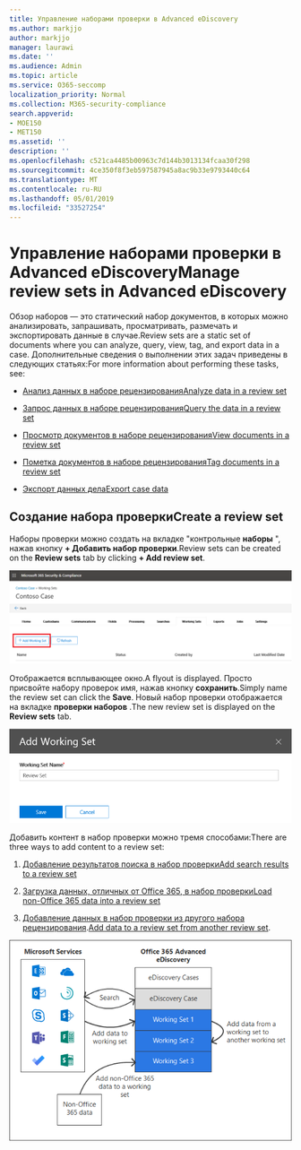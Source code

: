 ```yaml
---
title: Управление наборами проверки в Advanced eDiscovery
ms.author: markjjo
author: markjjo
manager: laurawi
ms.date: ''
ms.audience: Admin
ms.topic: article
ms.service: O365-seccomp
localization_priority: Normal
ms.collection: M365-security-compliance
search.appverid:
- MOE150
- MET150
ms.assetid: ''
description: ''
ms.openlocfilehash: c521ca4485b00963c7d144b3013134fcaa30f298
ms.sourcegitcommit: 4ce350f8f3eb597587945a8ac9b33e9793440c64
ms.translationtype: MT
ms.contentlocale: ru-RU
ms.lasthandoff: 05/01/2019
ms.locfileid: "33527254"
---
```

# <a name="manage-review-sets-in-advanced-ediscovery"></a><span data-ttu-id="5cb96-102">Управление наборами проверки в Advanced eDiscovery</span><span class="sxs-lookup"><span data-stu-id="5cb96-102">Manage review sets in Advanced eDiscovery</span></span>

<span data-ttu-id="5cb96-103">Обзор наборов — это статический набор документов, в которых можно анализировать, запрашивать, просматривать, размечать и экспортировать данные в случае.</span><span class="sxs-lookup"><span data-stu-id="5cb96-103">Review sets are a static set of documents where you can analyze, query, view, tag, and export data in a case.</span></span> <span data-ttu-id="5cb96-104">Дополнительные сведения о выполнении этих задач приведены в следующих статьях:</span><span class="sxs-lookup"><span data-stu-id="5cb96-104">For more information about performing these tasks, see:</span></span>

- [<span data-ttu-id="5cb96-105">Анализ данных в наборе рецензирования</span><span class="sxs-lookup"><span data-stu-id="5cb96-105">Analyze data in a review set</span></span>](analyzing-data-in-review-set.md)

- [<span data-ttu-id="5cb96-106">Запрос данных в наборе рецензирования</span><span class="sxs-lookup"><span data-stu-id="5cb96-106">Query the data in a review set</span></span>](review-set-search.md)

- [<span data-ttu-id="5cb96-107">Просмотр документов в наборе рецензирования</span><span class="sxs-lookup"><span data-stu-id="5cb96-107">View documents in a review set</span></span>](view-documents-in-review-set.md)

- [<span data-ttu-id="5cb96-108">Пометка документов в наборе рецензирования</span><span class="sxs-lookup"><span data-stu-id="5cb96-108">Tag documents in a review set</span></span>](tagging-documents.md)

- [<span data-ttu-id="5cb96-109">Экспорт данных дела</span><span class="sxs-lookup"><span data-stu-id="5cb96-109">Export case data</span></span>](exporting-data-ediscover20.md)

## <a name="create-a-review-set"></a><span data-ttu-id="5cb96-110">Создание набора проверки</span><span class="sxs-lookup"><span data-stu-id="5cb96-110">Create a review set</span></span>

<span data-ttu-id="5cb96-111">Наборы проверки можно создать на вкладке "контрольные **наборы** ", нажав кнопку **+ Добавить набор проверки**.</span><span class="sxs-lookup"><span data-stu-id="5cb96-111">Review sets can be created on the **Review sets** tab by clicking **+ Add review set**.</span></span>

![Добавление набора проверок](../media/f45c51d9-585d-47d1-b7fb-0288715e0b6a.png)

<span data-ttu-id="5cb96-113">Отображается всплывающее окно.</span><span class="sxs-lookup"><span data-stu-id="5cb96-113">A flyout is displayed.</span></span>  <span data-ttu-id="5cb96-114">Просто присвойте набору проверок имя, нажав кнопку **сохранить**.</span><span class="sxs-lookup"><span data-stu-id="5cb96-114">Simply name the review set can click the **Save**.</span></span>  <span data-ttu-id="5cb96-115">Новый набор проверки отображается на вкладке **проверки наборов** .</span><span class="sxs-lookup"><span data-stu-id="5cb96-115">The new review set is displayed on the **Review sets** tab.</span></span>

![Всплывающее меню добавления набора проверки](../media/5e5c99f8-42ca-4c2f-960f-f1a5709569d1.png)

<span data-ttu-id="5cb96-117">Добавить контент в набор проверки можно тремя способами:</span><span class="sxs-lookup"><span data-stu-id="5cb96-117">There are three ways to add content to a review set:</span></span>

1. [<span data-ttu-id="5cb96-118">Добавление результатов поиска в набор проверки</span><span class="sxs-lookup"><span data-stu-id="5cb96-118">Add search results to a review set</span></span>](add-data-to-review-set.md)

2. [<span data-ttu-id="5cb96-119">Загрузка данных, отличных от Office 365, в набор проверки</span><span class="sxs-lookup"><span data-stu-id="5cb96-119">Load non-Office 365 data into a review set</span></span>](load-non-office365-data.md)

3. <span data-ttu-id="5cb96-120">[Добавление данных в набор проверки из другого набора рецензирования](add-data-to-review-set-from-another-review-set.md).</span><span class="sxs-lookup"><span data-stu-id="5cb96-120">[Add data to a review set from another review set](add-data-to-review-set-from-another-review-set.md).</span></span>

![обзор наборов](../media/1f1f4efd-c03b-4255-bc3d-df358e56549c.png)

